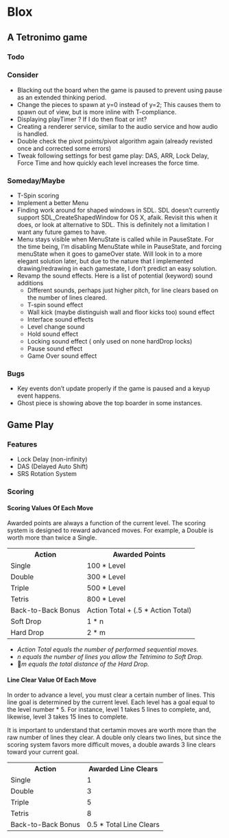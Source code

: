 # Blox
## A Tetronimo game

### Todo

### Consider
* Blacking out the board when the game is paused to prevent using pause as an extended thinking period.
* Change the pieces to spawn at y=0 instead of y=2; This causes them to spawn out of view, but is more inline with T-compliance. 
* Displaying playTimer ? If I do then float or int?
* Creating a renderer service, similar to the audio service and how audio is handled.
* Double check the pivot points/pivot algorithm again (already revisted once and corrected some errors)
* Tweak following settings for best game play: DAS, ARR, Lock Delay, Force Time and how quickly each level increases the force time.

### Someday/Maybe
* T-Spin scoring
* Implement a better Menu
* Finding work around for shaped windows in SDL. SDL doesn’t currently support SDL_CreateShapedWindow for OS X, afaik. Revisit this when it does, or look at alternative to SDL. This is definitely not a limitation I want any future games to have.
* Menu stays visible when MenuState is called while in PauseState. For the time being, I’m disabling MenuState while in PauseState, and forcing menuState when it goes to gameOver state. Will look in to a more elegant solution later, but due to the nature that I implemented drawing/redrawing in each gamestate, I don’t predict an easy solution.
* Revamp the sound effects. Here is a list of potential (keyword) sound additions
	* Different sounds, perhaps just higher pitch, for line clears based on the number of lines cleared.
	* T-spin sound effect
	* Wall kick (maybe distinguish wall and floor kicks too) sound effect
	* Interface sound effects
	* Level change sound
	* Hold sound effect
	* Locking sound effect ( only used on none hardDrop locks)
	* Pause sound effect
	* Game Over sound effect

### Bugs
*	Key events don’t update properly if the game is paused and a keyup event happens.
* Ghost piece is showing above the top boarder in some instances.

## Game Play

### Features
* Lock Delay (non-infinity)
* DAS (Delayed Auto Shift)
* SRS Rotation System

### Scoring
#### Scoring Values Of Each Move

Awarded points are always a function of the current level. The scoring system is designed to reward advanced moves. For example, a Double is worth more than twice a Single.

<table>
	<tr>
		<th>Action</th><th>Awarded Points</th>
	</tr>
	<tr>
		<td>Single</td><td>100 * Level</td>
	</tr>
	<tr>
		<td>Double</td><td>300 * Level</td>
	</tr>
	<tr>
		<td>Triple</td><td>500 * Level</td>
	</tr>
	<tr>
		<td>Tetris</td><td>800 * Level</td>
	</tr>
	<tr>
		<td>Back-to-Back Bonus</td><td>Action Total + (.5 * Action Total)</td>
	</tr>
	<tr>
		<td>Soft Drop</td><td>1 * n</td>
	</tr>
	<tr>
		<td>Hard Drop</td><td> 2 * m</td>
	</tr>
</table>

* _Action Total equals the number of performed sequential moves._
* _n equals the number of lines you allow the Tetrimino to Soft Drop._
* _m equals the total distance of the Hard Drop._


#### Line Clear Value Of Each Move

In order to advance a level, you must clear a certain number of lines. This line goal is determined by the current level. Each level has a goal equal to the level number * 5. For instance, level 1 takes 5 lines to complete, and, likewise, level 3 takes 15 lines to complete.
	
It is important to understand that certamin moves are worth more than the raw number of lines they clear. A double only clears two lines, but since the scoring system favors more difficult moves, a double awards 3 line clears toward your current goal.

<table>
	<tr>
		<th>Action</th><th>Awarded Line Clears</th>
	</tr>
	<tr>
		<td>Single</td><td>1</td>
	</tr>
	<tr>
		<td>Double</td><td>3</td>
	</tr>
	<tr>	
		<td>Triple</td><td>5</td>
	</tr>
	<tr>	
		<td>Tetris</td><td>8</td>
	</tr>
	<tr>
		<td>Back-to-Back Bonus</td><td>0.5 * Total Line Clears</td>
	</tr>
</table>
			
